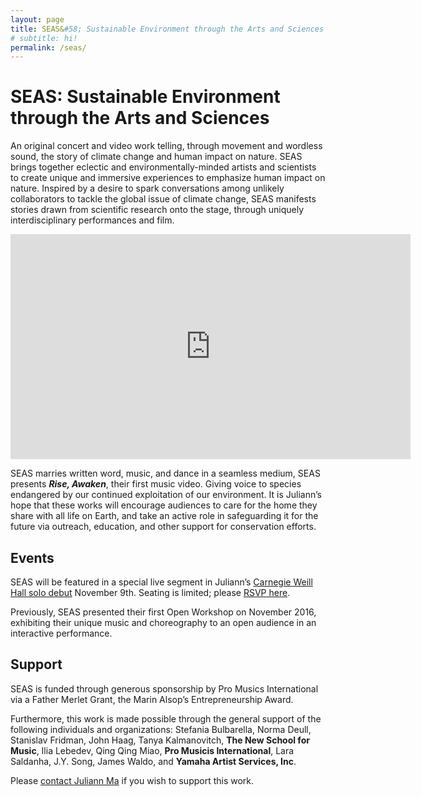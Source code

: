 ```yaml
---
layout: page
title: SEAS&#58; Sustainable Environment through the Arts and Sciences
# subtitle: hi!
permalink: /seas/
---
```


SEAS: Sustainable Environment through the Arts and Sciences
===========================================================

An original concert and video work telling, through movement and wordless sound, the story of climate change and human impact on nature. SEAS brings together eclectic and environmentally-minded artists and scientists to create unique and immersive experiences to emphasize human impact on nature. Inspired by a desire to spark conversations among unlikely collaborators to tackle the global issue of climate change, SEAS manifests stories drawn from scientific research onto the stage, through uniquely interdisciplinary performances and film.

<div class='embed-container embed-container-wide'><iframe scrolling="no" width="640" height="360" src="https://www.youtube.com/embed/XnPsKIL-zqQ?controls=1&showinfo=0&modestbranding=1&rel=0" frameborder="0" gesture="media" allowfullscreen></iframe></div>

SEAS marries written word, music, and dance in a seamless medium, SEAS presents ***Rise, Awaken***, their first music video. Giving voice to species endangered by our continued exploitation of our environment. It is Juliann’s hope that these works will encourage audiences to care for the home they share with all life on Earth, and take an active role in safeguarding it for the future via outreach, education, and other support for conservation efforts.


## Events

SEAS will be featured in a special live segment in Juliann’s [Carnegie Weill Hall solo debut](/concerts-gatherings/) November 9th.
Seating is limited; please [RSVP here](https://www.carnegiehall.org/SiteCode/Purchase/SeatSelectionPerformance.aspx?startWorkflow=true&quickBuy=false&quantity=1&eventId=31030).

Previously, SEAS presented their first Open Workshop on November 2016, exhibiting their unique music and choreography to an open audience in an interactive performance.

## Support

SEAS is funded through generous sponsorship by Pro Musics International via a Father Merlet Grant, the Marin Alsop’s Entrepreneurship Award.

Furthermore, this work is made possible through the general support of the following individuals and organizations: Stefania Bulbarella, Norma Deull, Stanislav Fridman, John Haag, Tanya Kalmanovitch, **The New School for Music**, Ilia Lebedev, Qing Qing Miao, **Pro Musicis International**, Lara Saldanha, J.Y. Song, James Waldo, and **Yamaha Artist Services, Inc**.

Please [contact Juliann Ma](/#contact) if you wish to support this work.
